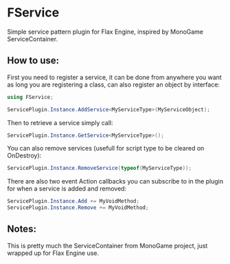 # FService
Simple service pattern plugin for Flax Engine, inspired by MonoGame ServiceContainer.

## How to use:

First you need to register a service, it can be done from anywhere you want as long you are registering a class, can also register an object by interface:
```c#
using FService;

ServicePlugin.Instance.AddService<MyServiceType>(MyServiceObject);
```
Then to retrieve a service simply call:
```c#
ServicePlugin.Instance.GetService<MyServiceType>();
```
You can also remove services (usefull for script type to be cleared on OnDestroy):
```c#
ServicePlugin.Instance.RemoveService(typeof(MyServiceType));
```

There are also two event Action callbacks you can subscribe to in the plugin for when a service is added and removed:
```c#
ServicePlugin.Instance.Add += MyVoidMethod;
ServicePlugin.Instance.Remove += MyVoidMethod;
```

## Notes:
This is pretty much the ServiceContainer from MonoGame project, just wrapped up for Flax Engine use.


